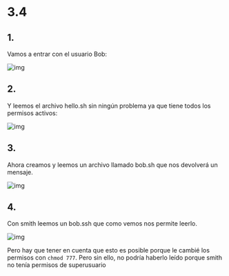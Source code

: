 # 3.4
## 1.
Vamos a entrar con el usuario Bob:

![img]()

## 2.
Y leemos el archivo hello.sh sin ningún problema ya que tiene todos los permisos activos:

![img]()

## 3.
Ahora creamos y leemos un archivo llamado bob.sh que nos devolverá un mensaje.

![img]()

## 4.
Con smith leemos un bob.ssh que como vemos nos permite leerlo.

![img]()

Pero hay que tener en cuenta que esto es posible porque le cambié los permisos con `chmod 777`.  Pero sin ello, no podría haberlo leído porque smith no tenía permisos de superusuario